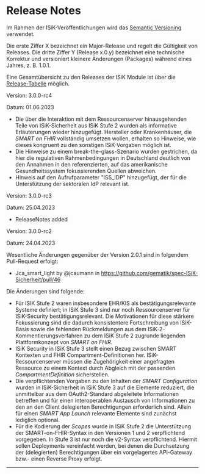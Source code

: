 # Release Notes

Im Rahmen der ISiK-Veröffentlichungen wird das [Semantic Versioning](https://semver.org/lang/de/) verwendet.

Die erste Ziffer X bezeichnet ein Major-Release und regelt die Gültigkeit von Releases. Die dritte Ziffer Y (Release x.0.y) bezeichnet eine technische Korrektur und versioniert kleinere Änderungen (Packages) während eines Jahres, z. B. 1.0.1.

Eine Gesamtübersicht zu den Releases der ISiK Module ist über die [Release-Tabelle](https://github.com/gematik/spec-ISiK-Releasematrix/blob/main/ReleaseMatrix.md) möglich.

Version: 3.0.0-rc4

Datum: 01.06.2023

* Die über die Interaktion mit dem Ressourcenserver hinausgehenden Teile von ISiK-Sicherheit aus ISiK Stufe 2 wurden als informative Erläuterungen wieder hinzugefügt. Hersteller oder Krankenhäuser, die _SMART on FHIR_ vollständig umsetzen wollen, erhalten so Hinweise, wie dieses kongruent zu den sonstigen ISiK-Vorgaben möglich ist.
* Die Hinweise zu einem break-the-glass-Szenario wurden gestrichen, da hier die regulativen Rahmenbedingungen in Deutschland deutlich von den Annahmen in den referenzierten, auf das amerikanische Gesundheitssystem fokussierenden Quellen abweichen.
* Hinweis auf den Aufrufparameter "ISS_IDP" hinzugefügt, der für die Unterstützung der sektoralen IdP relevant ist.

Version: 3.0.0-rc3

Datum: 25.04.2023

* ReleaseNotes added


Version: 3.0.0-rc2

Datum: 24.04.2023

Wesentliche Änderungen gegenüber der Version 2.0.1 sind in folgendem Pull-Request erfolgt:
* Jca_smart_light by @jcaumann in https://github.com/gematik/spec-ISiK-Sicherheit/pull/46

Die Änderungen sind folgende:
*	Für ISIK Stufe 2 waren insbesondere EHR/KIS als bestätigungsrelevante Systeme definiert; in ISiK Stufe 3 sind nur noch Ressourcenserver für ISiK-Security bestätigungsrelevant. Die Motivationen für diese stärkere Fokussierung sind die dadurch konsistentere Fortschreibung von ISiK-Basis sowie die fehlenden Rückmeldungen aus dem ISiK-2-Kommentierungsverfahren zu dem ISiK Stufe 2 zugrunde liegenden Plattformkonzept von _SMART on FHIR_. 
* ISiK Security in ISiK Stufe 3 stellt einen Bezug zwischen SMART Kontexten und FHIR Compartment-Definitionen her. ISiK-Ressourcenserver müssen die Zugehörigkeit einer angefragten Ressource zu einem Kontext durch Abgleich mit der passenden _CompartmentDefinition_ sicherstellen. 
*	Die verpflichtenden Vorgaben zu den Inhalten der _SMART Configuration_ wurden in ISiK-Sicherheit in ISiK Stufe 3 auf die Elemente reduziert, die unmittelbar aus dem OAuth2-Standard abgeleitete Informationen betreffen und für einen interoperablen Austausch von Informationen zu den an den Client delegierten Berechtigungen erforderlich sind. Allein für einen _SMART App Launch_ relevante Elemente sind zunächst lediglich optional.
*	Für die Kodierung der _Scopes_ wurde in ISiK Stufe 2 die Unterstützung der SMART-on-FHIR-Syntax in den Versionen 1 und 2 verpflichtend vorgegeben. In Stufe 3 ist nur noch die v2-Syntax verpflichtend. Hiermit sollen Deployments vereinfacht werden, bei denen die Durchsetzung der (delegierten) Berechtigungen über ein vorgelagertes API-Gateway bzw.- einen Reverse Proxy erfolgt.


----

